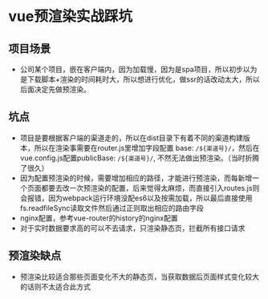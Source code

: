 # vue预渲染实战踩坑

## 项目场景

- 公司某个项目，嵌在客户端内，因为加载慢，因为是spa项目，所以初步以为是下载脚本+渲染的时间耗时大，所以想进行优化，做ssr的话改动太大，所以后面决定先做预渲染。

## 坑点
- 项目是要根据客户端的渠道走的，所以在dist目录下有着不同的渠道构建版本，所以在渲染事需要在router.js里增加字段配置 base: `/${渠道号}/`，然后在vue.config.js配置publicBase: `/${渠道号}/`, 不然无法做出预渲染。（当时折腾了很久）
- 因为配置预渲染的时候，需要增加相应的路径，才能进行预渲染，而每新增一个页面都要去改一次预渲染的配置，后来觉得太麻烦，而直接引入routes.js则会报错，因为webpack运行环境没配es6以及按需加载，所以最后直接使用fs.readfileSync读取文件然后通过正则取出相应的路由字段
- nginx配置，参考vue-router的history的nginx配置
- 对于实时数据要求高的可以不去请求，只渲染静态页，拦截所有接口请求

## 预渲染缺点
- 预渲染比较适合那些页面变化不大的静态页，当获取数据后页面样式变化较大的话则不太适合此方式




